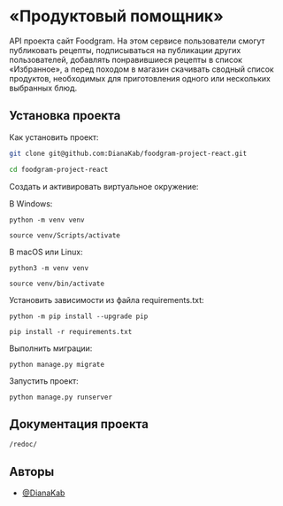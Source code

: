 # «Продуктовый помощник»

API проекта сайт Foodgram.
На этом сервисе пользователи смогут публиковать рецепты, подписываться на публикации других пользователей, добавлять понравившиеся рецепты в список «Избранное», а перед походом в магазин скачивать сводный список продуктов, необходимых для приготовления одного или нескольких выбранных блюд.

## Установка проекта

Как установить проект:

```bash
git clone git@github.com:DianaKab/foodgram-project-react.git

cd foodgram-project-react
```
Cоздать и активировать виртуальное окружение:

В Windows:
```
python -m venv venv
```
```
source venv/Scripts/activate
```
В macOS или Linux:
```
python3 -m venv venv
```
```
source venv/bin/activate
```
Установить зависимости из файла requirements.txt:

```
python -m pip install --upgrade pip
```

```
pip install -r requirements.txt
```

Выполнить миграции:

```
python manage.py migrate
```

Запустить проект:

```
python manage.py runserver
```

## Документация проекта

`/redoc/`


## Авторы

- [@DianaKab](https://github.com/DianaKab)
